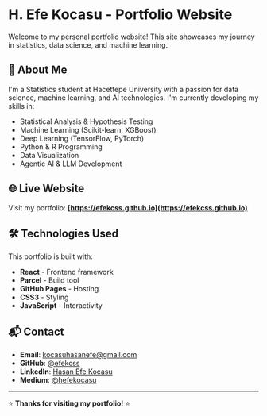 # H. Efe Kocasu - Portfolio Website

Welcome to my personal portfolio website! This site showcases my journey in statistics, data science, and machine learning.

## 🚀 About Me

I'm a Statistics student at Hacettepe University with a passion for data science, machine learning, and AI technologies. I'm currently developing my skills in:

- Statistical Analysis & Hypothesis Testing
- Machine Learning (Scikit-learn, XGBoost)
- Deep Learning (TensorFlow, PyTorch)
- Python & R Programming
- Data Visualization
- Agentic AI & LLM Development

## 🌐 Live Website

Visit my portfolio: **[https://efekcss.github.io](https://efekcss.github.io)**

## 🛠️ Technologies Used

This portfolio is built with:
- **React** - Frontend framework
- **Parcel** - Build tool
- **GitHub Pages** - Hosting
- **CSS3** - Styling
- **JavaScript** - Interactivity

## 📬 Contact

- **Email**: kocasuhasanefe@gmail.com
- **GitHub**: [@efekcss](https://github.com/efekcss)
- **LinkedIn**: [Hasan Efe Kocasu](https://linkedin.com/in/efekcss)
- **Medium**: [@hefekocasu](https://medium.com/@hefekocasu)

---

⭐ **Thanks for visiting my portfolio!** ⭐
